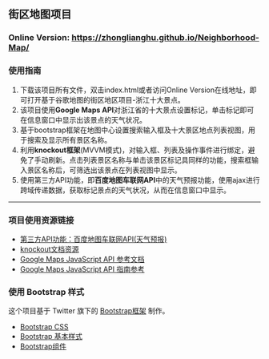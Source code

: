 ## 街区地图项目

### Online Version: https://zhonglianghu.github.io/Neighborhood-Map/

### 使用指南

1. 下载该项目所有文件，双击index.html或者访问Online Version在线地址，即可打开基于谷歌地图的街区地区项目-浙江十大景点。
2. 该项目使用**Google Maps API**对浙江省的十大景点设置标记，单击标记即可在信息窗口中显示出该景点的天气状况。
3. 基于bootstrap框架在地图中心设置搜索输入框及十大景区地点列表视图，用于搜索及显示所有景区名称。
4. 利用**knockout框架**(MVVM模式)，对输入框、列表及操作事件进行绑定，避免了手动刷新。点击列表景区名称与单击该景区标记具同样的功能，搜索框输入景区名称后，可筛选出该景点在列表视图中显示。
5. 使用第三方API功能，即**百度地图车联网API**中的天气预报功能，使用ajax进行跨域传递数据，获取标记景点的天气状况，从而在信息窗口中显示。

----

### 项目使用资源链接
* [第三方API功能：百度地图车联网API(天气预报)](http://lbsyun.baidu.com/index.php?title=car/guide/introduction)
* [knockout文档资源](http://knockoutjs.com/documentation/introduction.html)
* [Google Maps JavaScript API 参考文档](https://developers.google.com/maps/documentation/javascript/reference)
* [Google Maps JavaScript API 指南参考](https://developers.google.com/maps/documentation/javascript/tutorial)

### 使用 Bootstrap 样式
这个项目基于 Twitter 旗下的 <a href="http://getbootstrap.com/">Bootstrap框架</a> 制作。

* <a href="http://getbootstrap.com/css/">Bootstrap CSS</a>
* <a href="http://v2.bootcss.com/base-css.html">Bootstrap 基本样式</a>
* <a href="http://getbootstrap.com/components/">Bootstrap组件</a>
